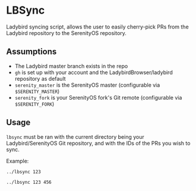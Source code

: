 # LBSync
Ladybird syncing script, allows the user to easily cherry-pick PRs from the Ladybird repository to the SerenityOS repository.

## Assumptions
* The Ladybird master branch exists in the repo
* `gh` is set up with your account and the LadybirdBrowser/ladybird repository as default
* `serenity_master` is the SerenityOS master (configurable via `$SERENITY_MASTER`)
* `serenity_fork` is your SerenityOS fork's Git remote (configurable via `$SERENITY_FORK`)

## Usage
`lbsync` must be ran with the current directory being your Ladybird/SerenityOS Git repository, and with the IDs of the PRs you wish to sync.

Example:
```
../lbsync 123
```
```
../lbsync 123 456
```
